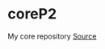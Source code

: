 # coreP2
My core repository
[Source](
http://eclipsesource.com/blogs/2012/06/11/creating-p2-composite-repositories-on-the-command-line/)
